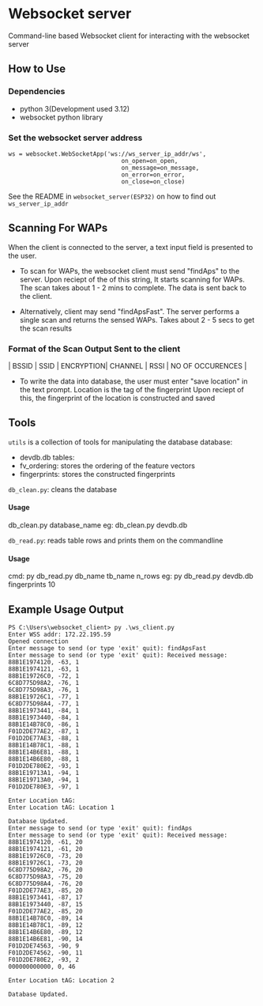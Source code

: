 # Websocket server
Command-line based Websocket client for interacting with the websocket server

## How to Use

### Dependencies
- python 3(Development used 3.12)
- websocket python library

### Set the websocket server address

```
ws = websocket.WebSocketApp('ws://ws_server_ip_addr/ws',
                                on_open=on_open,
                                on_message=on_message,
                                on_error=on_error,
                                on_close=on_close)
```

See the README in `websocket_server(ESP32)` on how to find out `ws_server_ip_addr`


## Scanning For WAPs

When the client is connected to the server, a text input field is presented to the user. 

* To scan for WAPs, the websocket client must send "findAps" to the server. Upon reciept of the of this string, It starts scanning for WAPs. The scan takes about 1 - 2 mins to complete. The data is sent back to the client. 

* Alternatively, client may send "findApsFast". The server performs a single scan and returns the sensed WAPs. Takes about 2 - 5 secs to get the scan results

### Format of the Scan Output Sent to the client
| BSSID | SSID | ENCRYPTION| CHANNEL | RSSI | NO OF OCCURENCES |

* To write the data into database, the user must enter "save location" in the text prompt. Location is the tag of the fingerprint Upon reciept of this, the fingerprint of the location is constructed and saved


## Tools
`utils` is a collection of tools for manipulating the database
database: 
* devdb.db
tables: 
* fv_ordering: stores the ordering of the feature vectors
* fingerprints: stores the constructed fingerprints

`db_clean.py`: cleans the database

#### Usage
db_clean.py database_name
eg: db_clean.py devdb.db

`db_read.py`: reads table rows and prints them on the commandline

#### Usage
cmd: py db_read.py db_name tb_name n_rows
eg:  py db_read.py devdb.db fingerprints 10

## Example Usage Output

```
PS C:\Users\websocket_client> py .\ws_client.py
Enter WSS addr: 172.22.195.59
Opened connection
Enter message to send (or type 'exit' quit): findApsFast
Enter message to send (or type 'exit' quit): Received message: 88B1E1974120, -63, 1
88B1E1974121, -63, 1
88B1E19726C0, -72, 1
6C8D775D98A2, -76, 1
6C8D775D98A3, -76, 1
88B1E19726C1, -77, 1
6C8D775D98A4, -77, 1
88B1E1973441, -84, 1
88B1E1973440, -84, 1
88B1E14B78C0, -86, 1
F01D2DE77AE2, -87, 1
F01D2DE77AE3, -88, 1
88B1E14B78C1, -88, 1
88B1E14B6E81, -88, 1
88B1E14B6E80, -88, 1
F01D2DE780E2, -93, 1
88B1E19713A1, -94, 1
88B1E19713A0, -94, 1
F01D2DE780E3, -97, 1

Enter Location tAG:
Enter Location tAG: Location 1

Database Updated.
Enter message to send (or type 'exit' quit): findAps
Enter message to send (or type 'exit' quit): Received message: 88B1E1974120, -61, 20
88B1E1974121, -61, 20
88B1E19726C0, -73, 20
88B1E19726C1, -73, 20
6C8D775D98A2, -76, 20
6C8D775D98A3, -75, 20
6C8D775D98A4, -76, 20
F01D2DE77AE3, -85, 20
88B1E1973441, -87, 17
88B1E1973440, -87, 15
F01D2DE77AE2, -85, 20
88B1E14B78C0, -89, 14
88B1E14B78C1, -89, 12
88B1E14B6E80, -89, 12
88B1E14B6E81, -90, 14
F01D2DE74563, -90, 9
F01D2DE74562, -90, 11
F01D2DE780E2, -93, 2
000000000000, 0, 46

Enter Location tAG: Location 2

Database Updated.
```